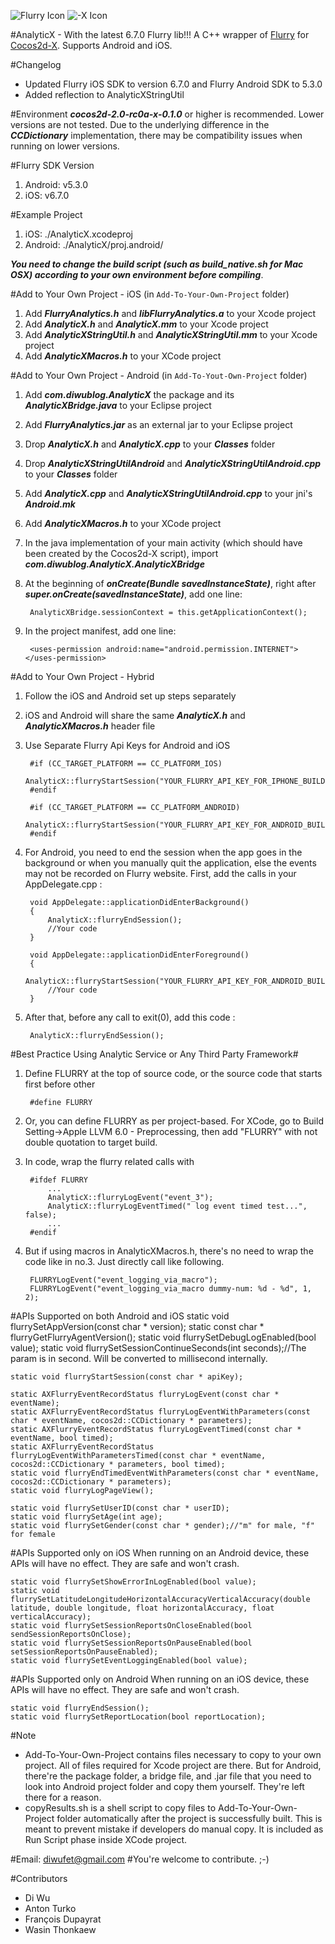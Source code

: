 ![Flurry Icon](http://pic.yupoo.com/diwup_v/BY5uWwj1/c1igU.png) ![-X Icon](http://pic.yupoo.com/diwup_v/BY5waKBY/MC5wD.png)

#AnalyticX - With the latest 6.7.0 Flurry lib!!!
A C++ wrapper of [Flurry](http://www.flurry.com/) for [Cocos2d-X](https://github.com/cocos2d/cocos2d-x). Supports Android and iOS.

#Changelog
* Updated Flurry iOS SDK to version 6.7.0 and Flurry Android SDK to 5.3.0
* Added reflection to AnalyticXStringUtil

#Environment
***cocos2d-2.0-rc0a-x-0.1.0*** or higher is recommended. Lower versions are not tested. Due to the underlying difference in the ***CCDictionary*** implementation, there may be compatibility issues when running on lower versions.

#Flurry SDK Version
1. Android: v5.3.0
2. iOS: v6.7.0

#Example Project
1. iOS: ./AnalyticX.xcodeproj
2. Android: ./AnalyticX/proj.android/

***You need to change the build script (such as build_native.sh for Mac OSX) according to your own environment before compiling***.

#Add to Your Own Project - iOS (in `Add-To-Your-Own-Project` folder)
1. Add ***FlurryAnalytics.h*** and ***libFlurryAnalytics.a*** to your Xcode project
2. Add ***AnalyticX.h*** and ***AnalyticX.mm*** to your Xcode project
3. Add ***AnalyticXStringUtil.h*** and ***AnalyticXStringUtil.mm*** to your Xcode project
4. Add ***AnalyticXMacros.h*** to your XCode project

#Add to Your Own Project - Android (in `Add-To-Yout-Own-Project` folder)
1. Add ***com.diwublog.AnalyticX*** the package and its ***AnalyticXBridge.java*** to your Eclipse project
2. Add ***FlurryAnalytics.jar*** as an external jar to your Eclipse project
3. Drop ***AnalyticX.h*** and ***AnalyticX.cpp*** to your ***Classes*** folder
4. Drop ***AnalyticXStringUtilAndroid*** and ***AnalyticXStringUtilAndroid.cpp*** to your ***Classes*** folder
5. Add ***AnalyticX.cpp*** and ***AnalyticXStringUtilAndroid.cpp*** to your jni's ***Android.mk***
6. Add ***AnalyticXMacros.h*** to your XCode project
7. In the java implementation of your main activity (which should have been created by the Cocos2d-X script), import ***com.diwublog.AnalyticX.AnalyticXBridge***
8. At the beginning of ***onCreate(Bundle savedInstanceState)***, right after ***super.onCreate(savedInstanceState)***, add one line:

		AnalyticXBridge.sessionContext = this.getApplicationContext();
9. In the project manifest, add one line:

    	<uses-permission android:name="android.permission.INTERNET"></uses-permission>

#Add to Your Own Project - Hybrid
1. Follow the iOS and Android set up steps separately
2. iOS and Android will share the same ***AnalyticX.h*** and ***AnalyticXMacros.h*** header file
3. Use Separate Flurry Api Keys for Android and iOS

		#if (CC_TARGET_PLATFORM == CC_PLATFORM_IOS)
    		AnalyticX::flurryStartSession("YOUR_FLURRY_API_KEY_FOR_IPHONE_BUILD");
		#endif

		#if (CC_TARGET_PLATFORM == CC_PLATFORM_ANDROID)
    		AnalyticX::flurryStartSession("YOUR_FLURRY_API_KEY_FOR_ANDROID_BUILD");
		#endif
4. For Android, you need to end the session when the app goes in the background or when you manually quit the application, else the events may not be recorded on Flurry website. First, add the calls in your AppDelegate.cpp :

		void AppDelegate::applicationDidEnterBackground()
		{
    		AnalyticX::flurryEndSession();
			//Your code
		}

		void AppDelegate::applicationDidEnterForeground()
		{
	    	AnalyticX::flurryStartSession("YOUR_FLURRY_API_KEY_FOR_ANDROID_BUILD");
			//Your code
		}
5. After that, before any call to exit(0), add this code :

    	AnalyticX::flurryEndSession();

#Best Practice Using Analytic Service or Any Third Party Framework#
1. Define FLURRY at the top of source code, or the source code that starts first before other

        #define FLURRY
2. Or, you can define FLURRY as per project-based. For XCode, go to Build Setting->Apple LLVM 6.0 - Preprocessing, then add "FLURRY" with not double quotation to target build.
3. In code, wrap the flurry related calls with

        #ifdef FLURRY
            ...
            AnalyticX::flurryLogEvent("event_3");
            AnalyticX::flurryLogEventTimed(" log event timed test...", false);
            ...
        #endif
4. But if using macros in AnalyticXMacros.h, there's no need to wrap the code like in no.3. Just directly call like following.

        FLURRYLogEvent("event_logging_via_macro");
        FLURRYLogEvent("event_logging_via_macro dummy-num: %d - %d", 1, 2);


#APIs Supported on both Android and iOS
    static void flurrySetAppVersion(const char * version);
    static const char * flurryGetFlurryAgentVersion();
    static void flurrySetDebugLogEnabled(bool value);
    static void flurrySetSessionContinueSeconds(int seconds);//The param is in second. Will be converted to millisecond internally.

    static void flurryStartSession(const char * apiKey);

    static AXFlurryEventRecordStatus flurryLogEvent(const char * eventName);
    static AXFlurryEventRecordStatus flurryLogEventWithParameters(const char * eventName, cocos2d::CCDictionary * parameters);
    static AXFlurryEventRecordStatus flurryLogEventTimed(const char * eventName, bool timed);
    static AXFlurryEventRecordStatus flurryLogEventWithParametersTimed(const char * eventName, cocos2d::CCDictionary * parameters, bool timed);
    static void flurryEndTimedEventWithParameters(const char * eventName, cocos2d::CCDictionary * parameters);
    static void flurryLogPageView();

    static void flurrySetUserID(const char * userID);
    static void flurrySetAge(int age);
    static void flurrySetGender(const char * gender);//"m" for male, "f" for female

#APIs Supported only on iOS
When running on an Android device, these APIs will have no effect. They are safe and won't crash.

    static void flurrySetShowErrorInLogEnabled(bool value);
    static void flurrySetLatitudeLongitudeHorizontalAccuracyVerticalAccuracy(double latitude, double longitude, float horizontalAccuracy, float verticalAccuracy);
    static void flurrySetSessionReportsOnCloseEnabled(bool sendSessionReportsOnClose);
    static void flurrySetSessionReportsOnPauseEnabled(bool setSessionReportsOnPauseEnabled);
    static void flurrySetEventLoggingEnabled(bool value);

#APIs Supported only on Android
When running on an iOS device, these APIs will have no effect. They are safe and won't crash.

    static void flurryEndSession();
    static void flurrySetReportLocation(bool reportLocation);

#Note
* Add-To-Your-Own-Project contains files necessary to copy to your own project. All of files required for Xcode project are there. But for Android, there're the package folder, a bridge file, and .jar file that you need to look into Android project folder and copy them yourself. They're left there for a reason.
* copyResults.sh is a shell script to copy files to Add-To-Your-Own-Project folder automatically after the project is successfully built. This is meant to prevent mistake if developers do manual copy. It is included as Run Script phase inside XCode project.


#Email: <diwufet@gmail.com>
#You're welcome to contribute. ;-)

#Contributors
* Di Wu
* Anton Turko
* François Dupayrat
* Wasin Thonkaew
